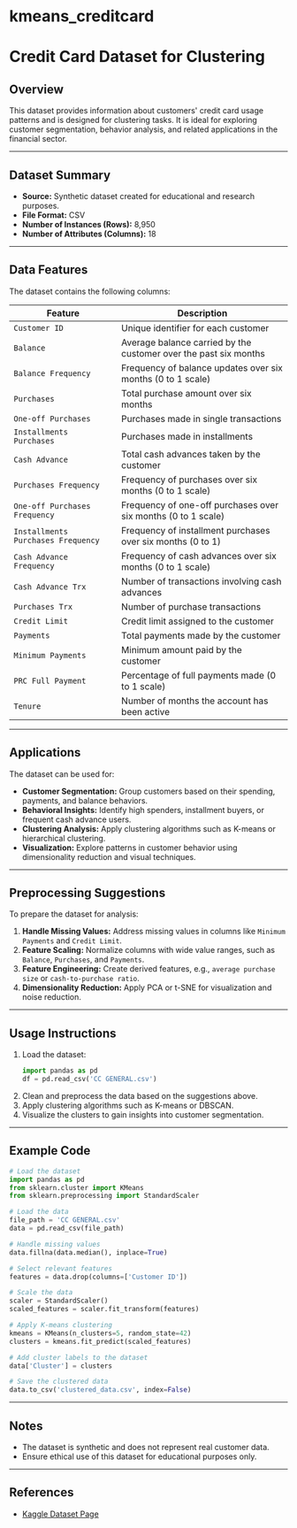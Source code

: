 # kmeans_creditcard
# Credit Card Dataset for Clustering

## Overview
This dataset provides information about customers' credit card usage patterns and is designed for clustering tasks. It is ideal for exploring customer segmentation, behavior analysis, and related applications in the financial sector.

---

## Dataset Summary
- **Source:** Synthetic dataset created for educational and research purposes.
- **File Format:** CSV
- **Number of Instances (Rows):** 8,950
- **Number of Attributes (Columns):** 18

---

## Data Features
The dataset contains the following columns:

| Feature              | Description                                                                 |
|----------------------|-----------------------------------------------------------------------------|
| `Customer ID`        | Unique identifier for each customer                                         |
| `Balance`            | Average balance carried by the customer over the past six months           |
| `Balance Frequency`  | Frequency of balance updates over six months (0 to 1 scale)                |
| `Purchases`          | Total purchase amount over six months                                      |
| `One-off Purchases`  | Purchases made in single transactions                                      |
| `Installments Purchases` | Purchases made in installments                                           |
| `Cash Advance`       | Total cash advances taken by the customer                                  |
| `Purchases Frequency`| Frequency of purchases over six months (0 to 1 scale)                      |
| `One-off Purchases Frequency` | Frequency of one-off purchases over six months (0 to 1 scale)     |
| `Installments Purchases Frequency` | Frequency of installment purchases over six months (0 to 1) |
| `Cash Advance Frequency` | Frequency of cash advances over six months (0 to 1 scale)             |
| `Cash Advance Trx`   | Number of transactions involving cash advances                             |
| `Purchases Trx`      | Number of purchase transactions                                             |
| `Credit Limit`       | Credit limit assigned to the customer                                       |
| `Payments`           | Total payments made by the customer                                        |
| `Minimum Payments`   | Minimum amount paid by the customer                                        |
| `PRC Full Payment`   | Percentage of full payments made (0 to 1 scale)                            |
| `Tenure`             | Number of months the account has been active                               |

---

## Applications
The dataset can be used for:
- **Customer Segmentation:** Group customers based on their spending, payments, and balance behaviors.
- **Behavioral Insights:** Identify high spenders, installment buyers, or frequent cash advance users.
- **Clustering Analysis:** Apply clustering algorithms such as K-means or hierarchical clustering.
- **Visualization:** Explore patterns in customer behavior using dimensionality reduction and visual techniques.

---

## Preprocessing Suggestions
To prepare the dataset for analysis:
1. **Handle Missing Values:** Address missing values in columns like `Minimum Payments` and `Credit Limit`.
2. **Feature Scaling:** Normalize columns with wide value ranges, such as `Balance`, `Purchases`, and `Payments`.
3. **Feature Engineering:** Create derived features, e.g., `average purchase size` or `cash-to-purchase ratio`.
4. **Dimensionality Reduction:** Apply PCA or t-SNE for visualization and noise reduction.

---

## Usage Instructions
1. Load the dataset:
   ```python
   import pandas as pd
   df = pd.read_csv('CC GENERAL.csv')
   ```
2. Clean and preprocess the data based on the suggestions above.
3. Apply clustering algorithms such as K-means or DBSCAN.
4. Visualize the clusters to gain insights into customer segmentation.

---

## Example Code
```python
# Load the dataset
import pandas as pd
from sklearn.cluster import KMeans
from sklearn.preprocessing import StandardScaler

# Load the data
file_path = 'CC GENERAL.csv'
data = pd.read_csv(file_path)

# Handle missing values
data.fillna(data.median(), inplace=True)

# Select relevant features
features = data.drop(columns=['Customer ID'])

# Scale the data
scaler = StandardScaler()
scaled_features = scaler.fit_transform(features)

# Apply K-means clustering
kmeans = KMeans(n_clusters=5, random_state=42)
clusters = kmeans.fit_predict(scaled_features)

# Add cluster labels to the dataset
data['Cluster'] = clusters

# Save the clustered data
data.to_csv('clustered_data.csv', index=False)
```

---

## Notes
- The dataset is synthetic and does not represent real customer data.
- Ensure ethical use of this dataset for educational purposes only.

---

## References
- [Kaggle Dataset Page](https://www.kaggle.com/datasets/arjunbhasin2013/ccdata)

